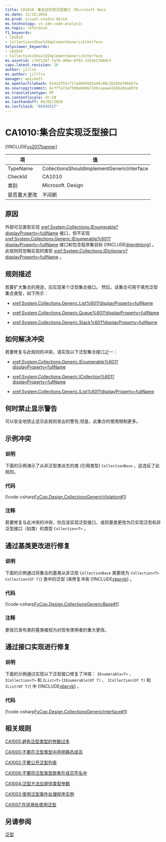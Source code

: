 ```yaml
---
title: CA1010：集合应实现泛型接口 |Microsoft Docs
ms.date: 11/15/2016
ms.prod: visual-studio-dev14
ms.technology: vs-ide-code-analysis
ms.topic: reference
f1_keywords:
- CA1010
- CollectionsShouldImplementGenericInterface
helpviewer_keywords:
- CA1010
- CollectionsShouldImplementGenericInterface
ms.assetid: c7d7126f-fa70-40be-8f93-3243e1760dc5
caps.latest.revision: 26
author: jillre
ms.author: jillfra
manager: wpickett
ms.openlocfilehash: b141d755c717ad6650d2a49c98c2b26547066b7a
ms.sourcegitcommit: 6cfffa72af599a9d667249caaaa411bb28ea69fd
ms.translationtype: MT
ms.contentlocale: zh-CN
ms.lasthandoff: 09/02/2020
ms.locfileid: "85545517"
---
```

# <a name="ca1010-collections-should-implement-generic-interface"></a>CA1010:集合应实现泛型接口
[!INCLUDE[vs2017banner](../includes/vs2017banner.md)]

|项|值|
|-|-|
|TypeName|CollectionsShouldImplementGenericInterface|
|CheckId|CA1010|
|类别|Microsoft. Design|
|是否重大更改|不间断|

## <a name="cause"></a>原因
 外部可见类型实现 <xref:System.Collections.IEnumerable?displayProperty=fullName> 接口，但不实现 <xref:System.Collections.Generic.IEnumerable%601?displayProperty=fullName> 接口和包含程序集目标 [!INCLUDE[dnprdnlong](../includes/dnprdnlong-md.md)] 。 此规则将忽略实现的类型 <xref:System.Collections.IDictionary?displayProperty=fullName> 。

## <a name="rule-description"></a>规则描述
 若要扩大集合的用途，应实现某个泛型集合接口。 然后，该集合可用于填充泛型集合类型，如下所示：

- <xref:System.Collections.Generic.List%601?displayProperty=fullName>

- <xref:System.Collections.Generic.Queue%601?displayProperty=fullName>

- <xref:System.Collections.Generic.Stack%601?displayProperty=fullName>

## <a name="how-to-fix-violations"></a>如何解决冲突
 若要修复与此规则的冲突，请实现以下泛型集合接口之一：

- <xref:System.Collections.Generic.IEnumerable%601?displayProperty=fullName>

- <xref:System.Collections.Generic.ICollection%601?displayProperty=fullName>

- <xref:System.Collections.Generic.IList%601?displayProperty=fullName>

## <a name="when-to-suppress-warnings"></a>何时禁止显示警告
 可以安全地禁止显示此规则发出的警告;但是，此集合的使用限制更多。

## <a name="example-violation"></a>示例冲突

### <a name="description"></a>说明
 下面的示例演示了从非泛型类派生的类 (引用类型) `CollectionBase` ，这违反了此规则。

### <a name="code"></a>代码
 [!code-csharp[FxCop.Design.CollectionsGenericViolation#1](../snippets/csharp/VS_Snippets_CodeAnalysis/FxCop.Design.CollectionsGenericViolation/cs/FxCop.Design.CollectionsGenericViolation.cs#1)]

### <a name="comments"></a>注释
 若要修复与此冲突的冲突，你应该实现泛型接口，或将基类更改为已实现泛型和非泛型接口（如类）的类型 `Collection<T>` 。

## <a name="fix-by-base-class-change"></a>通过基类更改进行修复

### <a name="description"></a>说明
 下面的示例通过将集合的基类从非泛型 `CollectionBase` 类更改为 `Collection<T>` `Collection(Of T)`) 类中的泛型 (来修复冲突 [!INCLUDE[vbprvb](../includes/vbprvb-md.md)] 。

### <a name="code"></a>代码
 [!code-csharp[FxCop.Design.CollectionsGenericBase#1](../snippets/csharp/VS_Snippets_CodeAnalysis/FxCop.Design.CollectionsGenericBase/cs/FxCop.Design.CollectionsGenericBase.cs#1)]

### <a name="comments"></a>注释
 更改已发布类的基类被视为对现有使用者的重大更改。

## <a name="fix-by-interface-implementation"></a>通过接口实现进行修复

### <a name="description"></a>说明
 下面的示例通过实现以下泛型接口修复了冲突： `IEnumerable<T>` 、 `ICollection<T>` 和 `IList<T>` (`IEnumerable(Of T)` 、 `ICollection(Of T)` 和 `IList(Of T)`) 中 [!INCLUDE[vbprvb](../includes/vbprvb-md.md)] 。

### <a name="code"></a>代码
 [!code-csharp[FxCop.Design.CollectionsGenericInterface#1](../snippets/csharp/VS_Snippets_CodeAnalysis/FxCop.Design.CollectionsGenericInterface/cs/FxCop.Design.CollectionsGenericInterface.cs#1)]

## <a name="related-rules"></a>相关规则
 [CA1005:避免泛型类型的参数过多](../code-quality/ca1005-avoid-excessive-parameters-on-generic-types.md)

 [CA1000:不要在泛型类型中声明静态成员](../code-quality/ca1000-do-not-declare-static-members-on-generic-types.md)

 [CA1002:不要公开泛型列表](../code-quality/ca1002-do-not-expose-generic-lists.md)

 [CA1006:不要将泛型类型嵌套在成员签名中](../code-quality/ca1006-do-not-nest-generic-types-in-member-signatures.md)

 [CA1004:泛型方法应提供类型参数](../code-quality/ca1004-generic-methods-should-provide-type-parameter.md)

 [CA1003:使用泛型事件处理程序实例](../code-quality/ca1003-use-generic-event-handler-instances.md)

 [CA1007:在适用处使用泛型](../code-quality/ca1007-use-generics-where-appropriate.md)

## <a name="see-also"></a>另请参阅
 [泛型](https://msdn.microsoft.com/library/75ea8509-a4ea-4e7a-a2b3-cf72482e9282)
